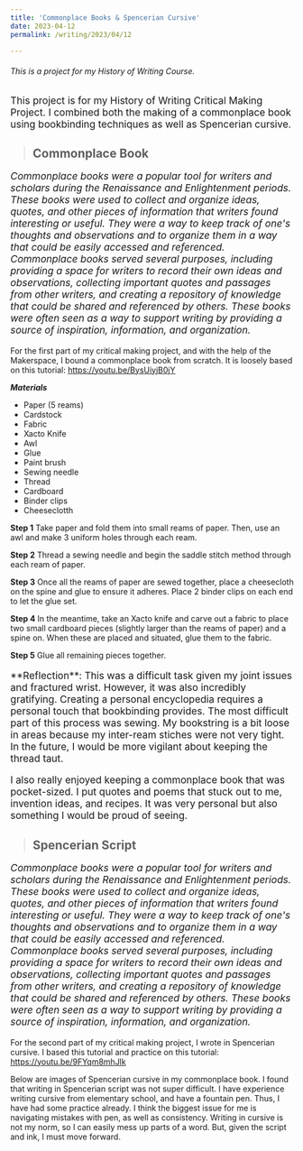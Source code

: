 ```yaml
---
title: 'Commonplace Books & Spencerian Cursive'
date: 2023-04-12
permalink: /writing/2023/04/12

---
```


###### This is a project for my History of Writing Course.

<head>
  <script async src="https://pagead2.googlesyndication.com/pagead/js/adsbygoogle.js?client=ca-pub-7416472460612865" crossorigin="anonymous"></script>
</head>

<div class="notice--danger">
<p style="font-size:13pt">This project is for my History of Writing Critical Making Project. I combined both the making of a commonplace book using bookbinding techniques as well as Spencerian cursive. </p>
</div>

> ## Commonplace Book

<div class="notice--info">
<p style="font-size:13pt"><em>Commonplace books were a popular tool for writers and scholars during the Renaissance and Enlightenment periods. These books were used to collect and organize ideas, quotes, and other pieces of information that writers found interesting or useful. They were a way to keep track of one's thoughts and observations and to organize them in a way that could be easily accessed and referenced.
Commonplace books served several purposes, including providing a space for writers to record their own ideas and observations, collecting important quotes and passages from other writers, and creating a repository of knowledge that could be shared and referenced by others. These books were often seen as a way to support writing by providing a source of inspiration, information, and organization.
</em></p>
</div>

For the first part of my critical making project, and with the help of the Makerspace, I bound a commonplace book from scratch. It is loosely based on this tutorial: https://youtu.be/BysUiyjB0jY

***Materials***
- Paper (5 reams)
- Cardstock
- Fabric 
- Xacto Knife
- Awl
- Glue
- Paint brush
- Sewing needle
- Thread
- Cardboard
- Binder clips
- Cheeseclotth

**Step 1**
Take paper and fold them into small reams of paper. Then, use an awl and make 3 uniform holes through each ream. 

**Step 2**
Thread a sewing needle and begin the saddle stitch method through each ream of paper.

**Step 3**
Once all the reams of paper are sewed together, place a cheesecloth on the spine and glue to ensure it adheres. Place 2 binder clips on each end to let the glue set.

**Step 4**
In the meantime, take an Xacto knife and carve out a fabric to place two small cardboard pieces (slightly larger than the reams of paper) and a spine on. When these are placed and situated, glue them to the fabric. 

**Step 5**
Glue all remaining pieces together.

<div class="notice--success">
<p style="font-size:13pt">**Reflection**: This was a difficult task given my joint issues and fractured wrist. However, it was also incredibly gratifying. Creating a personal encyclopedia requires a personal touch that bookbinding provides. The most difficult part of this process was sewing. My bookstring is a bit loose in areas because my inter-ream stiches were not very tight. In the future, I would be more vigilant about keeping the thread taut.</p>
<p style="font-size:13pt">I also really enjoyed keeping a commonplace book that was pocket-sized. I put quotes and poems that stuck out to me, invention ideas, and recipes. It was very personal but also something I would be proud of seeing. 
</div>

> ## Spencerian Script

<div class="notice--info">
<p style="font-size:13pt"><em>Commonplace books were a popular tool for writers and scholars during the Renaissance and Enlightenment periods. These books were used to collect and organize ideas, quotes, and other pieces of information that writers found interesting or useful. They were a way to keep track of one's thoughts and observations and to organize them in a way that could be easily accessed and referenced.
Commonplace books served several purposes, including providing a space for writers to record their own ideas and observations, collecting important quotes and passages from other writers, and creating a repository of knowledge that could be shared and referenced by others. These books were often seen as a way to support writing by providing a source of inspiration, information, and organization.
</em></p>
</div>

For the second part of my critical making project, I wrote in Spencerian cursive. I based this tutorial and practice on this tutorial: https://youtu.be/9FYqm8mhJlk

Below are images of Spencerian cursive in my commonplace book. I found that writing in Spencerian script was not super difficult. I have experience writing cursive from elementary school, and have a fountain pen. Thus, I have had some practice already. I think the biggest issue for me is navigating mistakes with pen, as well as consistency. Writing in cursive is not my norm, so I can easily mess up parts of a word. But, given the script and ink, I must move forward. 
